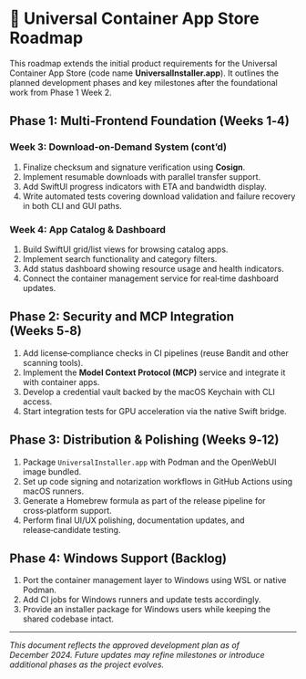 # 📅 Universal Container App Store Roadmap

This roadmap extends the initial product requirements for the Universal Container App Store (code name **UniversalInstaller.app**). It outlines the planned development phases and key milestones after the foundational work from Phase 1 Week 2.

## Phase 1: Multi‑Frontend Foundation (Weeks 1‑4)

### Week 3: Download‑on‑Demand System (cont’d)
1. Finalize checksum and signature verification using **Cosign**.
2. Implement resumable downloads with parallel transfer support.
3. Add SwiftUI progress indicators with ETA and bandwidth display.
4. Write automated tests covering download validation and failure recovery in both CLI and GUI paths.

### Week 4: App Catalog & Dashboard
1. Build SwiftUI grid/list views for browsing catalog apps.
2. Implement search functionality and category filters.
3. Add status dashboard showing resource usage and health indicators.
4. Connect the container management service for real‑time dashboard updates.

## Phase 2: Security and MCP Integration (Weeks 5‑8)
1. Add license‑compliance checks in CI pipelines (reuse Bandit and other scanning tools).
2. Implement the **Model Context Protocol (MCP)** service and integrate it with container apps.
3. Develop a credential vault backed by the macOS Keychain with CLI access.
4. Start integration tests for GPU acceleration via the native Swift bridge.

## Phase 3: Distribution & Polishing (Weeks 9‑12)
1. Package `UniversalInstaller.app` with Podman and the OpenWebUI image bundled.
2. Set up code signing and notarization workflows in GitHub Actions using macOS runners.
3. Generate a Homebrew formula as part of the release pipeline for cross‑platform support.
4. Perform final UI/UX polishing, documentation updates, and release‑candidate testing.

## Phase 4: Windows Support (Backlog)
1. Port the container management layer to Windows using WSL or native Podman.
2. Add CI jobs for Windows runners and update tests accordingly.
3. Provide an installer package for Windows users while keeping the shared codebase intact.

---

_This document reflects the approved development plan as of December 2024. Future updates may refine milestones or introduce additional phases as the project evolves._
